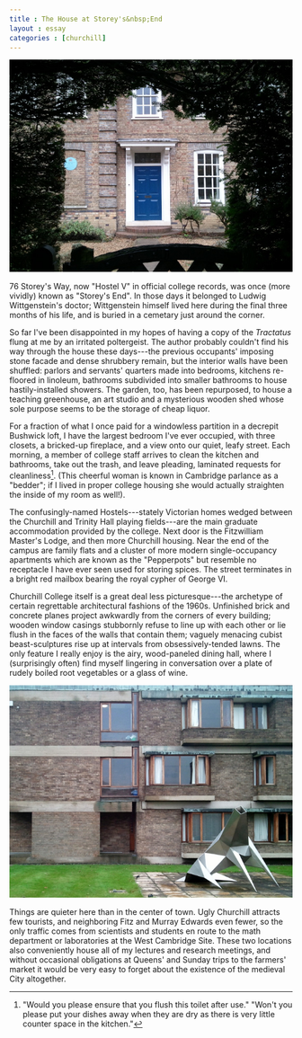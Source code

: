 ```yaml
---
title : The House at Storey's&nbsp;End
layout : essay
categories : [churchill]
---
```


<img src="attachments/storeys-end-1.jpg" />

76 Storey's Way, now "Hostel V" in official college records, was once (more
vividly) known as "Storey's End". In those days it belonged to Ludwig
Wittgenstein's doctor; Wittgenstein himself lived here during the final three
months of his life, and is buried in a cemetary just around the corner.

So far I've been disappointed in my hopes of having a copy of the _Tractatus_
flung at me by an irritated poltergeist. The author probably couldn't find his
way through the house these days---the previous occupants' imposing stone facade
and dense shrubbery remain, but the interior walls have been shuffled: parlors
and servants' quarters made into bedrooms, kitchens re-floored in linoleum,
bathrooms subdivided into smaller bathrooms to house hastily-installed showers.
The garden, too, has been repurposed, to house a teaching greenhouse, an art
studio and a mysterious wooden shed whose sole purpose seems to be the storage
of cheap liquor.

For a fraction of what I once paid for a windowless partition in a decrepit
Bushwick loft, I have the largest bedroom I've ever occupied, with three
closets, a bricked-up fireplace, and a view onto our quiet, leafy street. Each
morning, a member of college staff arrives to clean the kitchen and bathrooms,
take out the trash, and leave pleading, laminated requests for cleanliness[^1].
(This cheerful woman is known in Cambridge parlance as a "bedder"; if I lived in
proper college housing she would actually straighten the inside of my room as
well!).

The confusingly-named Hostels---stately Victorian homes wedged between the
Churchill and Trinity Hall playing fields---are the main graduate accommodation
provided by the college. Next door is the Fitzwilliam Master's Lodge, and then
more Churchill housing. Near the end of the campus are family flats and a
cluster of more modern single-occupancy apartments which are known as the
"Pepperpots" but resemble no receptacle I have ever seen used for storing
spices. The street terminates in a bright red mailbox bearing the royal cypher
of George VI.

Churchill College itself is a great deal less picturesque---the archetype of
certain regrettable architectural fashions of the 1960s. Unfinished brick and
concrete planes project awkwardly from the corners of every building; wooden
window casings stubbornly refuse to line up with each other or lie flush in the
faces of the walls that contain them; vaguely menacing cubist beast-sculptures
rise up at intervals from obsessively-tended lawns. The only feature I really
enjoy is the airy, wood-paneled dining hall, where I (surprisingly often) find
myself lingering in conversation over a plate of rudely boiled root vegetables
or a glass of wine.

<img src="attachments/storeys-end-2.jpg" />

Things are quieter here than in the center of town. Ugly Churchill attracts few
tourists, and neighboring Fitz and Murray Edwards even fewer, so the only
traffic comes from scientists and students <span class="foreign">en route</span>
to the math department or laboratories at the West Cambridge Site. These two
locations also conveniently house all of my lectures and research meetings, and
without occasional obligations at Queens' and Sunday trips to the farmers'
market it would be very easy to forget about the existence of the medieval City
altogether.

[^1]:
    "Would you please ensure that you flush this toilet after use." "Won't you
    please put your dishes away when they are dry as there is very little counter
    space in the kitchen."
